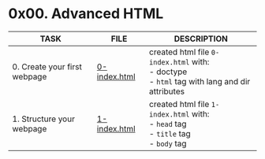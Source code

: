 # 0x00. Advanced HTML

| TASK                         | FILE                         | DESCRIPTION                                                                                            |
| ---------------------------- | ---------------------------- | ------------------------------------------------------------------------------------------------------ |
| 0. Create your first webpage | [0-index.html](0-index.html) | created html file `0-index.html` with:<br> - doctype<br> - `html` tag with lang and dir attributes<br> |
| 1. Structure your webpage    | [1-index.html](1-index.html) | created html file `1-index.html` with:<br> - `head` tag<br> - `title` tag<br> - `body` tag<br>         |
